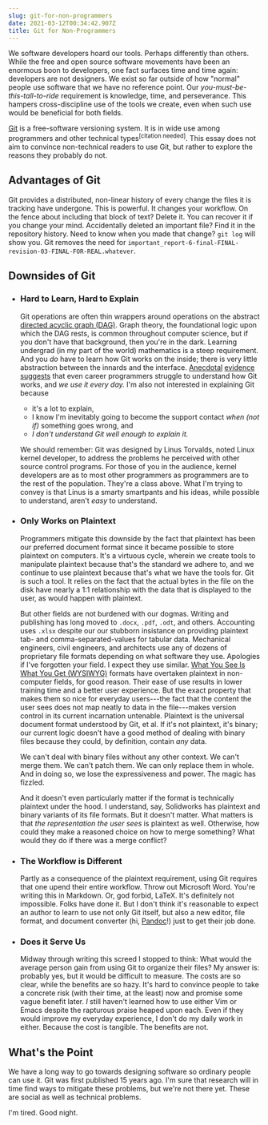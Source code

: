 ```yaml
---
slug: git-for-non-programmers
date: 2021-03-12T00:34:42.907Z
title: Git for Non-Programmers
---
```

We software developers hoard our tools. Perhaps differently than others. While the free and open source software movements have been an enormous boon to developers, one fact surfaces time and time again: developers are not designers. We exist so far outside of how "normal" people use software that we have no reference point. Our *you-must-be-this-tall-to-ride* requirement is knowledge, time, and perseverance. This hampers cross-discipline use of the tools we create, even when such use would be beneficial for both fields. 

[Git](https://git-scm.com/) is a free-software versioning system. It is in wide use among programmers and other technical types<sup>[citation needed]</sup>. This essay does not aim to convince non-technical readers to use Git, but rather to explore the reasons they probably do not.

## Advantages of Git
Git provides a distributed, non-linear history of every change the files it is tracking have undergone. This is powerful. It changes your workflow. On the fence about including that block of text? Delete it. You can recover it if you change your mind. Accidentally deleted an important file? Find it in the repository history. Need to know when you made that change? `git log` will show you. Git removes the need for `important_report-6-final-FINAL-revision-03-FINAL-FOR-REAL.whatever`.

## Downsides of Git

* ### Hard to Learn, Hard to Explain

  Git operations are often thin wrappers around operations on the abstract [directed acyclic graph (DAG)](https://en.wikipedia.org/wiki/Directed_acyclic_graph). Graph theory, the foundational logic upon which the DAG rests, is common throughout computer science, but if you don't have that background, then you're in the dark. Learning undergrad (in my part of the world) mathematics is a steep requirement. And you *do* have to learn how Git works on the inside; there is very little abstraction between the innards and the interface. [Anecdotal](https://github.com/k88hudson/git-flight-rules) [evidence](https://rogerdudler.github.io/git-guide/) [suggests](https://ohshitgit.com/) that even career programmers struggle to understand how Git works, and *we use it every day.* I'm also not interested in explaining Git because
  * it's a lot to explain,
  * I know I'm inevitably going to become the support contact *when (not if)* something goes wrong, and
  * *I don't understand Git well enough to explain it.*

  We should remember: Git was designed by Linus Torvalds, noted Linux kernel developer, to address the problems he perceived with other source control programs. For those of you in the audience, kernel developers are as to most other programmers as programmers are to the rest of the population. They're a class above. What I'm trying to convey is that Linus is a smarty smartpants and his ideas, while possible to understand, aren't *easy* to understand.

* ### Only Works on Plaintext

  Programmers mitigate this downside by the fact that plaintext has been our preferred document format since it became possible to store plaintext on computers. It's a virtuous cycle, wherein we create tools to manipulate plaintext because that's the standard we adhere to, and we continue to use plaintext because that's what we have the tools for. Git is such a tool. It relies on the fact that the actual bytes in the file on the disk have nearly a 1:1 relationship with the data that is displayed to the user, as would happen with plaintext.

  But other fields are not burdened with our dogmas. Writing and publishing has long moved to `.docx`, `.pdf`, `.odt`, and others. Accounting uses `.xlsx` despite our our stubborn insistance on providing plaintext tab- and comma-separated-values for tabular data. Mechanical engineers, civil engineers, and architects use any of dozens of proprietary file formats depending on what software they use. Apologies if I've forgotten your field. I expect they use similar. [What You See Is What You Get (WYSIWYG)](https://en.wikipedia.org/wiki/WYSIWYG) formats have overtaken plaintext in non-computer fields, for good reason. Their ease of use results in lower training time and a better user experience. But the exact property that makes them so nice for everyday users---the fact that the content the user sees does not map neatly to data in the file---makes version control in its current incarnation untenable. Plaintext is the universal document format understood by Git, et al. If it's not plaintext, it's binary; our current logic doesn't have a good method of dealing with binary files because they could, by definition, contain *any* data.

  We can't deal with binary files without any other context. We can't merge them. We can't patch them. We can only replace them in whole. And in doing so, we lose the expressiveness and power. The magic has fizzled.

  And it doesn't even particularly matter if the format is technically plaintext under the hood. I understand, say, Solidworks has plaintext and binary variants of its file formats. But it doesn't matter. What matters is that *the representation the user sees* is plaintext as well. Otherwise, how could they make a reasoned choice on how to merge something? What would they do if there was a merge conflict?

* ### The Workflow is Different

  Partly as a consequence of the plaintext requirement, using Git requires that one upend their entire workflow. Throw out Microsoft Word. You're writing this in Markdown. Or, god forbid, LaTeX. It's definitely not impossible. Folks have done it. But I don't think it's reasonable to expect an author to learn to use not only Git itself, but also a new editor, file format, and document converter (hi, [Pandoc](https://pandoc.org/)!) just to get their job done.

* ### Does it Serve Us

  Midway through writing this screed I stopped to think: What would the average person gain from using Git to organize their files? My answer is: probably yes, but it would be difficult to measure. The costs are so clear, while the benefits are so hazy. It's hard to convince people to take a concrete risk (with their time, at the least) now and promise some vague benefit later. *I* still haven't learned how to use either Vim or Emacs despite the rapturous praise heaped upon each. Even if they would improve my everyday experience, I don't do my daily work in either. Because the cost is tangible. The benefits are not.

## What's the Point

We have a long way to go towards designing software so ordinary people can use it. Git was first published 15 years ago. I'm sure that research will in time find ways to mitigate these problems, but we're not there yet. These are social as well as technical problems.

I'm tired. Good night.

